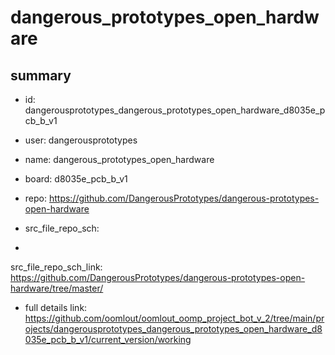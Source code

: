# dangerous_prototypes_open_hardware
 
## summary 
* id: dangerousprototypes_dangerous_prototypes_open_hardware_d8035e_pcb_b_v1
* user: dangerousprototypes
* name: dangerous_prototypes_open_hardware
* board: d8035e_pcb_b_v1
* repo: https://github.com/DangerousPrototypes/dangerous-prototypes-open-hardware



* src_file_repo_sch: 
*
 src_file_repo_sch_link: https://github.com/DangerousPrototypes/dangerous-prototypes-open-hardware/tree/master/
* full details link: https://github.com/oomlout/oomlout_oomp_project_bot_v_2/tree/main/projects/dangerousprototypes_dangerous_prototypes_open_hardware_d8035e_pcb_b_v1/current_version/working  






